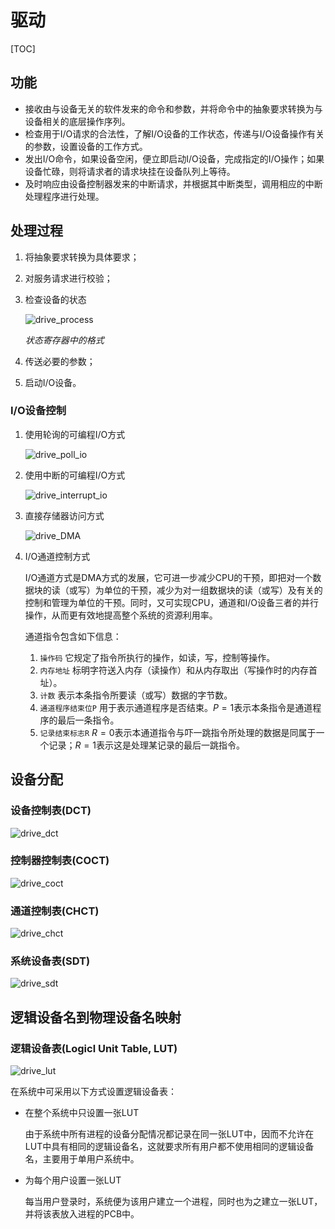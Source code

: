 # 驱动

[TOC]



## 功能

- 接收由与设备无关的软件发来的命令和参数，并将命令中的抽象要求转换为与设备相关的底层操作序列。
- 检查用于I/O请求的合法性，了解I/O设备的工作状态，传递与I/O设备操作有关的参数，设置设备的工作方式。
- 发出I/O命令，如果设备空闲，便立即启动I/O设备，完成指定的I/O操作；如果设备忙碌，则将请求者的请求块挂在设备队列上等待。
- 及时响应由设备控制器发来的中断请求，并根据其中断类型，调用相应的中断处理程序进行处理。



## 处理过程

1. 将抽象要求转换为具体要求；

2. 对服务请求进行校验；

3. 检查设备的状态

   ![drive_process](res/drive_process.png)

   *状态寄存器中的格式*

4. 传送必要的参数；

5. 启动I/O设备。

### I/O设备控制

1. 使用轮询的可编程I/O方式

   ![drive_poll_io](res/drive_poll_io.png)

2. 使用中断的可编程I/O方式

   ![drive_interrupt_io](res/drive_interrupt_io.png)

3. 直接存储器访问方式

   ![drive_DMA](res/drive_DMA.png)

4. I/O通道控制方式

   I/O通道方式是DMA方式的发展，它可进一步减少CPU的干预，即把对一个数据块的读（或写）为单位的干预，减少为对一组数据块的读（或写）及有关的控制和管理为单位的干预。同时，又可实现CPU，通道和I/O设备三者的并行操作，从而更有效地提高整个系统的资源利用率。

   通道指令包含如下信息：

   1. `操作码` 它规定了指令所执行的操作，如读，写，控制等操作。
   2. `内存地址` 标明字符送入内存（读操作）和从内存取出（写操作时的内存首址）。
   3. `计数` 表示本条指令所要读（或写）数据的字节数。
   4. `通道程序结束位P` 用于表示通道程序是否结束。$P=1$表示本条指令是通道程序的最后一条指令。
   5. `记录结束标志R` $R=0$表示本通道指令与吓一跳指令所处理的数据是同属于一个记录；$R=1$表示这是处理某记录的最后一跳指令。



## 设备分配

### 设备控制表(DCT)

![drive_dct](res/drive_dct.png)

### 控制器控制表(COCT)

![drive_coct](res/drive_coct.png)

### 通道控制表(CHCT)

![drive_chct](res/drive_chct.png)

### 系统设备表(SDT)

![drive_sdt](res/drive_sdt.png)



## 逻辑设备名到物理设备名映射

### 逻辑设备表(Logicl Unit Table, LUT)

![drive_lut](res/drive_lut.png)

在系统中可采用以下方式设置逻辑设备表：

- 在整个系统中只设置一张LUT

  由于系统中所有进程的设备分配情况都记录在同一张LUT中，因而不允许在LUT中具有相同的逻辑设备名，这就要求所有用户都不使用相同的逻辑设备名，主要用于单用户系统中。

- 为每个用户设置一张LUT

  每当用户登录时，系统便为该用户建立一个进程，同时也为之建立一张LUT，并将该表放入进程的PCB中。